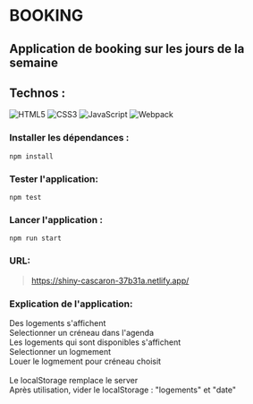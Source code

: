 # BOOKING

## Application de booking sur les jours de la semaine

## Technos : 
![HTML5](https://img.shields.io/badge/html5-%23E34F26.svg?style=for-the-badge&logo=html5&logoColor=white)
![CSS3](https://img.shields.io/badge/css3-%231572B6.svg?style=for-the-badge&logo=css3&logoColor=white)
![JavaScript](https://img.shields.io/badge/javascript-%23323330.svg?style=for-the-badge&logo=javascript&logoColor=%23F7DF1E)
![Webpack](https://img.shields.io/badge/webpack-%238DD6F9.svg?style=for-the-badge&logo=webpack&logoColor=black)

### Installer les dépendances :
`npm install`

### Tester l'application:
`npm test`

### Lancer l'application : 
`npm run start`

### URL: 
> https://shiny-cascaron-37b31a.netlify.app/


### Explication de l'application: 
Des logements s'affichent<br>
Selectionner un créneau dans l'agenda<br>
Les logements qui sont disponibles s'affichent<br>
Selectionner un logmement<br>
Louer le logmement pour créneau choisit<br><br>
Le localStorage remplace le server<br>
Après utilisation, vider le localStorage : "logements" et "date"


